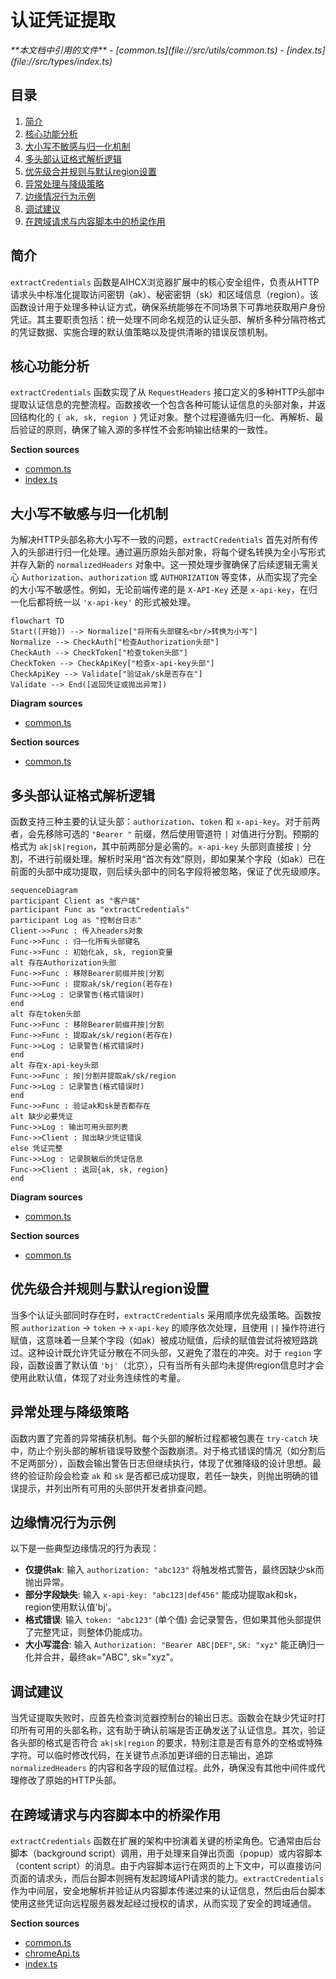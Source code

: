 # 认证凭证提取

<cite>
**本文档中引用的文件**
- [common.ts](file://src/utils/common.ts)
- [index.ts](file://src/types/index.ts)
</cite>

## 目录
1. [简介](#简介)
2. [核心功能分析](#核心功能分析)
3. [大小写不敏感与归一化机制](#大小写不敏感与归一化机制)
4. [多头部认证格式解析逻辑](#多头部认证格式解析逻辑)
5. [优先级合并规则与默认region设置](#优先级合并规则与默认region设置)
6. [异常处理与降级策略](#异常处理与降级策略)
7. [边缘情况行为示例](#边缘情况行为示例)
8. [调试建议](#调试建议)
9. [在跨域请求与内容脚本中的桥梁作用](#在跨域请求与内容脚本中的桥梁作用)

## 简介
`extractCredentials` 函数是AIHCX浏览器扩展中的核心安全组件，负责从HTTP请求头中标准化提取访问密钥（ak）、秘密密钥（sk）和区域信息（region）。该函数设计用于处理多种认证方式，确保系统能够在不同场景下可靠地获取用户身份凭证。其主要职责包括：统一处理不同命名规范的认证头部、解析多种分隔符格式的凭证数据、实施合理的默认值策略以及提供清晰的错误反馈机制。

## 核心功能分析

`extractCredentials` 函数实现了从 `RequestHeaders` 接口定义的多种HTTP头部中提取认证信息的完整流程。函数接收一个包含各种可能认证信息的头部对象，并返回结构化的 `{ ak, sk, region }` 凭证对象。整个过程遵循先归一化、再解析、最后验证的原则，确保了输入源的多样性不会影响输出结果的一致性。

**Section sources**
- [common.ts](file://src/utils/common.ts#L19-L98)
- [index.ts](file://src/types/index.ts#L0-L10)

## 大小写不敏感与归一化机制

为解决HTTP头部名称大小写不一致的问题，`extractCredentials` 首先对所有传入的头部进行归一化处理。通过遍历原始头部对象，将每个键名转换为全小写形式并存入新的 `normalizedHeaders` 对象中。这一预处理步骤确保了后续逻辑无需关心 `Authorization`、`authorization` 或 `AUTHORIZATION` 等变体，从而实现了完全的大小写不敏感性。例如，无论前端传递的是 `X-API-Key` 还是 `x-api-key`，在归一化后都将统一以 `'x-api-key'` 的形式被处理。

```mermaid
flowchart TD
Start([开始]) --> Normalize["将所有头部键名<br/>转换为小写"]
Normalize --> CheckAuth["检查Authorization头部"]
CheckAuth --> CheckToken["检查token头部"]
CheckToken --> CheckApiKey["检查x-api-key头部"]
CheckApiKey --> Validate["验证ak/sk是否存在"]
Validate --> End([返回凭证或抛出异常])
```

**Diagram sources**
- [common.ts](file://src/utils/common.ts#L19-L30)

**Section sources**
- [common.ts](file://src/utils/common.ts#L19-L30)

## 多头部认证格式解析逻辑

函数支持三种主要的认证头部：`authorization`、`token` 和 `x-api-key`。对于前两者，会先移除可选的 `"Bearer "` 前缀，然后使用管道符 `|` 对值进行分割。预期的格式为 `ak|sk|region`，其中前两部分是必需的。`x-api-key` 头部则直接按 `|` 分割，不进行前缀处理。解析时采用“首次有效”原则，即如果某个字段（如ak）已在前面的头部中成功提取，则后续头部中的同名字段将被忽略，保证了优先级顺序。

```mermaid
sequenceDiagram
participant Client as "客户端"
participant Func as "extractCredentials"
participant Log as "控制台日志"
Client->>Func : 传入headers对象
Func->>Func : 归一化所有头部键名
Func->>Func : 初始化ak, sk, region变量
alt 存在Authorization头部
Func->>Func : 移除Bearer前缀并按|分割
Func->>Func : 提取ak/sk/region(若存在)
Func->>Log : 记录警告(格式错误时)
end
alt 存在token头部
Func->>Func : 移除Bearer前缀并按|分割
Func->>Func : 提取ak/sk/region(若存在)
Func->>Log : 记录警告(格式错误时)
end
alt 存在x-api-key头部
Func->>Func : 按|分割并提取ak/sk/region
Func->>Log : 记录警告(格式错误时)
end
Func->>Func : 验证ak和sk是否都存在
alt 缺少必要凭证
Func->>Log : 输出可用头部列表
Func->>Client : 抛出缺少凭证错误
else 凭证完整
Func->>Log : 记录脱敏后的凭证信息
Func->>Client : 返回{ak, sk, region}
end
```

**Diagram sources**
- [common.ts](file://src/utils/common.ts#L32-L70)

**Section sources**
- [common.ts](file://src/utils/common.ts#L32-L70)

## 优先级合并规则与默认region设置

当多个认证头部同时存在时，`extractCredentials` 采用顺序优先级策略。函数按照 `authorization` → `token` → `x-api-key` 的顺序依次处理，且使用 `||` 操作符进行赋值，这意味着一旦某个字段（如ak）被成功赋值，后续的赋值尝试将被短路跳过。这种设计既允许凭证分散在不同头部，又避免了潜在的冲突。对于 `region` 字段，函数设置了默认值 `'bj'`（北京），只有当所有头部均未提供region信息时才会使用此默认值，体现了对业务连续性的考量。

## 异常处理与降级策略

函数内置了完善的异常捕获机制。每个头部的解析过程都被包裹在 `try-catch` 块中，防止个别头部的解析错误导致整个函数崩溃。对于格式错误的情况（如分割后不足两部分），函数会输出警告日志但继续执行，体现了优雅降级的设计思想。最终的验证阶段会检查 `ak` 和 `sk` 是否都已成功提取，若任一缺失，则抛出明确的错误提示，并列出所有可用的头部供开发者排查问题。

## 边缘情况行为示例

以下是一些典型边缘情况的行为表现：
- **仅提供ak**: 输入 `authorization: "abc123"` 将触发格式警告，最终因缺少sk而抛出异常。
- **部分字段缺失**: 输入 `x-api-key: "abc123|def456"` 能成功提取ak和sk，region使用默认值'bj'。
- **格式错误**: 输入 `token: "abc123"` (单个值) 会记录警告，但如果其他头部提供了完整凭证，则整体仍能成功。
- **大小写混合**: 输入 `Authorization: "Bearer ABC|DEF"`, `SK: "xyz"` 能正确归一化并合并，最终ak="ABC", sk="xyz"。

## 调试建议

当凭证提取失败时，应首先检查浏览器控制台的输出日志。函数会在缺少凭证时打印所有可用的头部名称，这有助于确认前端是否正确发送了认证信息。其次，验证各头部的格式是否符合 `ak|sk|region` 的要求，特别注意是否有意外的空格或特殊字符。可以临时修改代码，在关键节点添加更详细的日志输出，追踪 `normalizedHeaders` 的内容和各字段的赋值过程。此外，确保没有其他中间件或代理修改了原始的HTTP头部。

## 在跨域请求与内容脚本中的桥梁作用

`extractCredentials` 函数在扩展的架构中扮演着关键的桥梁角色。它通常由后台脚本（background script）调用，用于处理来自弹出页面（popup）或内容脚本（content script）的消息。由于内容脚本运行在网页的上下文中，可以直接访问页面的请求头，而后台脚本则拥有发起跨域API请求的能力。`extractCredentials` 作为中间层，安全地解析并验证从内容脚本传递过来的认证信息，然后由后台脚本使用这些凭证向远程服务器发起经过授权的请求，从而实现了安全的跨域通信。

**Section sources**
- [common.ts](file://src/utils/common.ts#L19-L98)
- [chromeApi.ts](file://src/utils/chromeApi.ts#L76-L86)
- [index.ts](file://src/background/index.ts#L67-L121)
